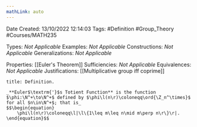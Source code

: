 ```yaml
---
mathLink: auto
---
```


<div class="topSpace"></div>

Date Created: 13/10/2022 12:14:03
Tags: #Definition #Group_Theory #Courses/MATH235

Types: _Not Applicable_
Examples: _Not Applicable_
Constructions: _Not Applicable_
Generalizations: _Not Applicable_

Properties: [[Euler's Theorem]]
Sufficiencies: _Not Applicable_
Equivalences: _Not Applicable_
Justifications: [[Multiplicative group iff coprime]]

``` ad-Definition
title: Definition.

_**Euler$\textrm{'}$s Totient Function** is the function $\phi:\N^+\to\N^+$ defined by $\phi\l(n\r)\coloneqq\ord{\Z_n^\times}$ for all $n\in\N^+$; that is_
$$\begin{equation}
    \phi\l(n\r)\coloneqq\l|\l\{1\leq m\leq n\mid m\perp n\r\}\r|.
\end{equation}$$

```
